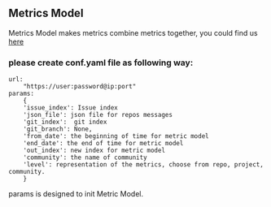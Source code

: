 ## Metrics Model
Metrics Model makes metrics combine  metrics together, you could find us [here](https://github.com/chaoss/wg-metrics-models) 

### please create conf.yaml file as following way:

    url:
        "https://user:password@ip:port"  
    params: 
        {
        'issue_index': Issue index  
        'json_file': json file for repos messages
        'git_index':  git index 
        'git_branch': None,
        'from_date': the beginning of time for metric model
        'end_date': the end of time for metric model
        'out_index': new index for metric model
        'community': the name of community
        'level': representation of the metrics, choose from repo, project, community.
        }

params is designed to init Metric Model. 